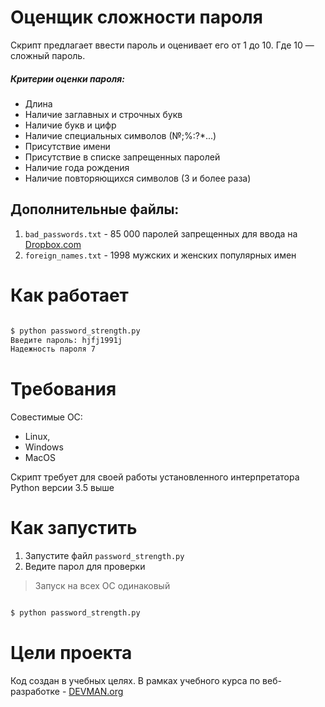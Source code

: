 # Оценщик сложности пароля
Скрипт предлагает ввести пароль и оценивает его от 1 до 10. Где 10 — сложный пароль.

##### Критерии оценки пароля:
* Длина
* Наличие заглавных и строчных букв
* Наличие букв и цифр
* Наличие специальных символов (№;%:?*...)
* Присутствие имени
* Присутствие в списке запрещенных паролей
* Наличие года рождения
* Наличие повторяющихся символов (3 и более раза)

Дополнительные файлы:
---------------------
1. `bad_passwords.txt` - 85 000 паролей запрещенных для ввода на [Dropbox.com](https://www.dropbox.com)
2. `foreign_names.txt` - 1998 мужских и женских популярных имен

# Как работает 
```bash

$ python password_strength.py
Введите пароль: hjfj1991j
Надежность пароля 7

```
# Требования

Совестимые OC:
* Linux,
* Windows
* MacOS

Скрипт требует для своей работы установленного интерпретатора Python версии 3.5 выше

# Как запустить

1. Запустите файл `password_strength.py`
2. Ведите парол для проверки

> Запуск на всех ОС одинаковый

```bash

$ python password_strength.py

```

# Цели проекта

Код создан в учебных целях. В рамках учебного курса по веб-разработке - [DEVMAN.org](https://devman.org)
